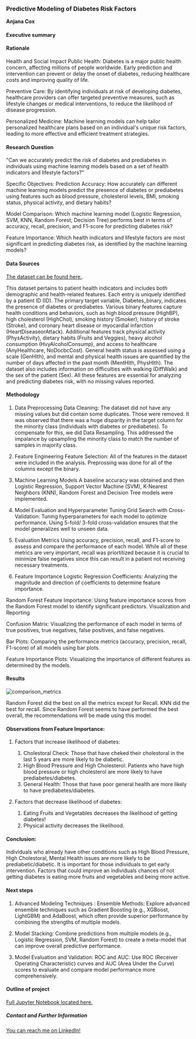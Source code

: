 ### Predictive Modeling of Diabetes Risk Factors

**Anjana Cox**

#### Executive summary

#### Rationale
Health and Social Impact
Public Health: Diabetes is a major public health concern, affecting millions of people worldwide. Early prediction and intervention can prevent or delay the onset of diabetes, reducing healthcare costs and improving quality of life.

Preventive Care: By identifying individuals at risk of developing diabetes, healthcare providers can offer targeted preventive measures, such as lifestyle changes or medical interventions, to reduce the likelihood of disease progression.

Personalized Medicine: Machine learning models can help tailor personalized healthcare plans based on an individual's unique risk factors, leading to more effective and efficient treatment strategies.


#### Research Question
"Can we accurately predict the risk of diabetes and prediabetes in individuals using machine learning models based on a set of health indicators and lifestyle factors?"

Specific Objectives:
Prediction Accuracy: How accurately can different machine learning models predict the presence of diabetes or prediabetes using features such as blood pressure, cholesterol levels, BMI, smoking status, physical activity, and dietary habits?

Model Comparison: Which machine learning model (Logistic Regression, SVM, KNN, Random Forest, Decision Tree) performs best in terms of accuracy, recall, precision, and F1-score for predicting diabetes risk?

Feature Importance: Which health indicators and lifestyle factors are most significant in predicting diabetes risk, as identified by the machine learning models?

#### Data Sources
[The dataset can be found here.](https://www.archive.ics.uci.edu/dataset/891/cdc+diabetes+health+indicators). 

This dataset pertains to patient health indicators and includes both demographic and health-related features. Each entry is uniquely identified by a patient ID (ID). The primary target variable, Diabetes_binary, indicates the presence of diabetes or prediabetes. Various binary features capture health conditions and behaviors, such as high blood pressure (HighBP), high cholesterol (HighChol), smoking history (Smoker), history of stroke (Stroke), and coronary heart disease or myocardial infarction (HeartDiseaseorAttack). Additional features track physical activity (PhysActivity), dietary habits (Fruits and Veggies), heavy alcohol consumption (HvyAlcoholConsump), and access to healthcare (AnyHealthcare, NoDocbcCost). General health status is assessed using a scale (GenHlth), and mental and physical health issues are quantified by the number of days affected in the past month (MentHlth, PhysHlth). The dataset also includes information on difficulties with walking (DiffWalk) and the sex of the patient (Sex). All these features are essential for analyzing and predicting diabetes risk, with no missing values reported.

#### Methodology

1. Data Preprocessing
Data Cleaning: The dataset did not have any missing values but did contain some duplicates. Those were removed. It was observed that there was a huge disparity in the target column for the minority class (individuals with diabetes or prediabetes). To compensate for this, we did Data Resampling. This addressed the impalance by upsampling the minority class to match the number of samples in majority class.


2. Feature Engineering
Feature Selection: All of the features in the dataset were included in the analysis. Preprossing was done for all of the columns except the binary. 

3. Machine Learning Models
A baseline accuracy was obtained and then Logistic Regression, Support Vector Machine (SVM), K-Nearest Neighbors (KNN), Random Forest and Decision Tree models were implemented.

4. Model Evaluation and Hyperparameter Tuning
Grid Search with Cross-Validation: Tuning hyperparameters for each model to optimize performance. Using 5-fold/ 3-fold cross-validation ensures that the model generalizes well to unseen data.

5. Evaluation Metrics
Using accuracy, precision, recall, and F1-score to assess and compare the performance of each model. While all of these metrics are very important, recall was priortitized because it is crucial to minimize false negatives since this can result in a patient not receiving necessary treatments.

6. Feature Importance
Logistic Regression Coefficients: Analyzing the magnitude and direction of coefficients to determine feature importance.

Random Forest Feature Importance: Using feature importance scores from the Random Forest model to identify significant predictors.
Visualization and Reporting

Confusion Matrix: Visualizing the performance of each model in terms of true positives, true negatives, false positives, and false negatives.

Bar Plots: Comparing the performance metrics (accuracy, precision, recall, F1-score) of all models using bar plots.

Feature Importance Plots: Visualizing the importance of different features as determined by the models.


#### Results

![comparison_metrics](https://github.com/anjana250/capstone/assets/15185723/08a97141-f585-4bf5-8113-607f2f6e8775)


Random Forest did the best on all the metrics except for Recall. KNN did the best for recall. Since Random Forest seems to have performed the best overall, the recommendations will be made using this model.

#### Observations from Feature Importance:
1. Factors that increase likelihood of diabetes:
    1. Cholestoral Check: Those that have cheked their cholestoral in the last 5 years are more likely to be diabetic.
    2. High Blood Pressure and High Cholesterol: Patients who have high blood pressure or high cholesterol are more likely to have prediabetes/diabetes.
    3. General Health: Those that have poor general health are more likely to have prediabetes/diabetes.
    
2. Factors that decrease likelihood of diabetes:
    1. Eating Fruits and Vegetables decreases the likelihood of getting diabetes!
    2. Physical activity decreases the likelihood.
    
    
#### Conclusion:
Individuals who already have other conditions such as High Blood Pressure, High Cholestoral, Mental Health issues are more likely to be prediabetic/diabetic. It is important for those individuals to get early intervention. Factors that could improve an individuals chances of not getting diabetes is eating more fruits and vegetables and being more active.


#### Next steps

1. Advanced Modeling Techniques : Ensemble Methods: Explore advanced ensemble techniques such as Gradient Boosting (e.g., XGBoost, LightGBM) and AdaBoost, which often provide superior performance by combining the strengths of multiple models.

2. Model Stacking: Combine predictions from multiple models (e.g., Logistic Regression, SVM, Random Forest) to create a meta-model that can improve overall predictive performance.

3. Model Evaluation and Validation: ROC and AUC: Use ROC (Receiver Operating Characteristic) curves and AUC (Area Under the Curve) scores to evaluate and compare model performance more comprehensively.


#### Outline of project

[Full Jupyter Notebook located here.](https://github.com/anjana250/capstone/blob/main/Diabetes_Capstone.ipynb)

##### Contact and Further Information

[You can reach me on LinkedIn!](https://www.linkedin.com/in/anjana-cox-593b407a/)
